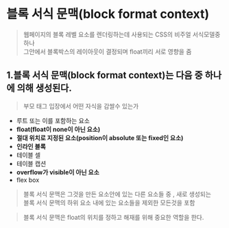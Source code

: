 # 블록 서식 문맥(block format context)
>웹페이지의 블록 레벨 요소를 렌더링하는데 사용되는 CSS의 비주얼 서식모델중 하나
<br> 그안에서 블록박스의 레이아웃이 결정되며 float끼리 서로 영향을 줌

## 1.블록 서식 문맥(block format context)는 다음 중 하나에 의해 생성된다.
>부모 태그 입장에서 어떤 자식을 감쌀수 있는가
- 루트 또는 이를 포함하는 요소
- **float(float이 none이 아닌 요소)**
- **절대 위치로 지정된 요소(position이 absolute 또는 fixed인 요소)**
- **인라인 블록**
- 테이블 셀
- 테이블 캡션
- **overflow가 visible이 아닌 요소**
- flex box

> 블록 서식 문맥은 그것을 만든 요소안에 있는 다른 요소들 중 , 새로 생성되는 
<br>블록 서식 문맥의 하위 요소 내에 있는 요소들을 제외한 모든것을 포함

>블록 서식 문맥은 float의 위치를 정하고 해재를 위해 중요한 역할을 한다.